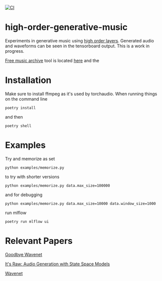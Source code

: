 [![CI](https://github.com/jloveric/high-order-generative-music/actions/workflows/python-app.yml/badge.svg)](https://github.com/jloveric/high-order-generative-music/actions/workflows/python-app.yml)
# high-order-generative-music
Experiments in generative music using [high order layers](https://github.com/jloveric/high-order-layers-torch).
Generated audio and waveforms can be seen in the tensorboard output. This is a work in progress.

[Free music archive](https://freemusicarchive.org/) tool is located [here](https://github.com/mdeff/fma) and the 

# Installation
Make sure to install ffmpeg as it's used by torchaudio.  When running things on the command line
```
poetry install
```
and then
```
poetry shell
```
# Examples
Try and memorize as set
```
python examples/memorize.py
```
to try with shorter versions
```
python examples/memorize.py data.max_size=100000
```
and for debugging
```
python examples/memorize.py data.max_size=10000 data.window_size=1000
```
run mlflow
```
poetry run mlflow ui
```

# Relevant Papers
[Goodbye Wavenet](https://syncedreview.com/2022/06/22/a-wavenet-rival-stanford-u-study-models-raw-audio-waveforms-over-contexts-of-500k-samples/)

[It's Raw: Audio Generation with State Space Models](https://arxiv.org/pdf/2202.09729.pdf)

[Wavenet](https://www.deepmind.com/blog/wavenet-a-generative-model-for-raw-audio)